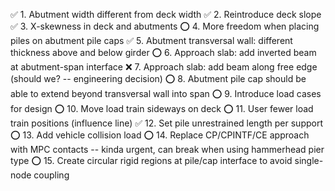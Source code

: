  ✅  1. Abutment width different from deck width
 ✅  2. Reintroduce deck slope
 ✅  3. X-skewness in deck and abutments
 ⭕  4. More freedom when placing piles on abutment pile caps
 ✅  5. Abutment transversal wall: different thickness above and below girder
 ⭕  6. Approach slab: add inverted beam at abutment-span interface
 ❌  7. Approach slab: add beam along free edge (should we? -- engineering decision)
 ⭕  8. Abutment pile cap should be able to extend beyond transversal wall into span
 ⭕  9. Introduce load cases for design
 ⭕ 10. Move load train sideways on deck
 ⭕ 11. User fewer load train positions (influence line)
 ✅ 12. Set pile unrestrained length per support
 ⭕ 13. Add vehicle collision load
 ⭕ 14. Replace CP/CPINTF/CE approach with MPC contacts -- kinda urgent, can break when using hammerhead pier type
 ⭕ 15. Create circular rigid regions at pile/cap interface to avoid single-node coupling
